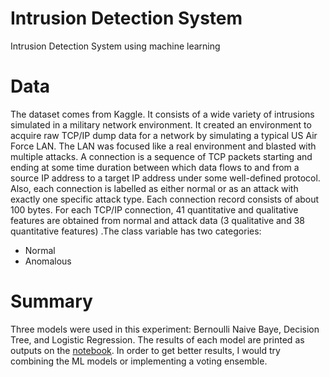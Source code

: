 # Intrusion Detection System
Intrusion Detection System using machine learning

# Data

The dataset comes from Kaggle. It consists of a wide variety of intrusions simulated in a military network
environment. It created an environment to acquire raw TCP/IP dump data for a network by simulating a typical US Air Force LAN. The LAN was focused like a real environment and blasted with multiple attacks. A connection is a sequence of TCP packets starting and ending at some time duration between which data flows to and from a source IP address to a target IP address under some well-defined protocol. Also, each connection is labelled as either normal or as an attack with exactly one specific attack type. Each connection record consists of about 100 bytes. For each TCP/IP connection, 41 quantitative and qualitative features are obtained from normal and attack data (3 qualitative and 38 quantitative features) .The class variable has two categories:
- Normal
- Anomalous

# Summary

Three models were used in this experiment: Bernoulli Naive Baye, Decision Tree, and Logistic Regression. The results of each model are printed as outputs on the [notebook](https://github.com/DamoNeer/IDS/blob/main/detect.ipynb). In order to get better results, I would try combining the ML models or implementing a voting ensemble.

